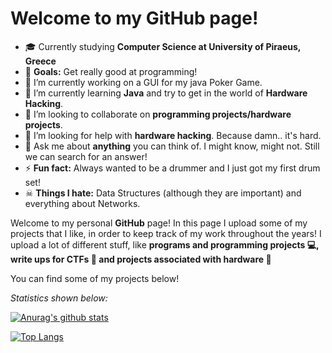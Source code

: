 # Welcome to my GitHub page!

- 🎓 Currently studying <b>Computer Science at University of Piraeus, Greece</b>
- 🚩 <b>Goals:</b> Get really good at programming!
- 🔭 I’m currently working on a GUI for my java Poker Game.
- 🌱 I’m currently learning <b>Java</b> and try to get in the world of <b>Hardware Hacking</b>.
- 👯 I’m looking to collaborate on <b>programming projects/hardware projects</b>.
- 🤔 I’m looking for help with <b>hardware hacking</b>. Because damn.. it's hard.
- 💬 Ask me about <b>anything</b> you can think of. I might know, might not. Still we can search for an answer!
- ⚡ <b>Fun fact:</b> Always wanted to be a drummer and I just got my first drum set!
- ☠  <b>Things I hate:</b> Data Structures (although they are important) and everything about Networks.

Welcome to my personal <b>GitHub</b> page! In this page I upload some of my projects that I like, in order to keep track of my work throughout the years!
I upload a lot of different stuff, like <b>programs and programming projects 💻, write ups for CTFs 🚩 and projects associated with hardware 🔌</b>

You can find some of my projects below!

<i>Statistics shown below:</i>

[![Anurag's github stats](https://github-readme-stats.vercel.app/api?username=JimChr-R4GN4R&show_icons=true&theme=dark)](https://github.com/anuraghazra/github-readme-stats)


[![Top Langs](https://github-readme-stats.vercel.app/api/top-langs/?username=JimChr-R4GN4R&layout=compact&theme=dark)](https://github.com/anuraghazra/github-readme-stats)
